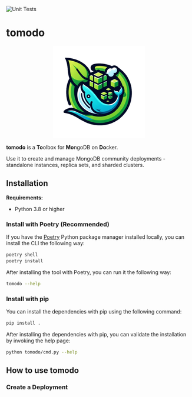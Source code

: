 ![Unit Tests](https://github.com/yuviherziger/tomodo/actions/workflows/unit-tests.yml/badge.svg)
# tomodo
<div align="center">
  <img height="250px" src="tomodo-nopg.png" alt="tomodo logo"></img>
</div>

**tomodo** is a **To**olbox for **Mo**ngoDB on **Do**cker.

Use it to create and manage MongoDB community deployments - standalone instances, replica sets,
and sharded clusters.

## Installation

**Requirements:**

* Python 3.8 or higher

### Install with Poetry (Recommended)

If you have the [Poetry](https://python-poetry.org/) Python package manager installed locally, you can install
the CLI the following way:

```bash
poetry shell
poetry install
```

After installing the tool with Poetry, you can run it the following way:

```bash
tomodo --help
```

### Install with pip

You can install the dependencies with pip using the following command:

```bash
pip install .
```

After installing the dependencies with pip, you can validate the installation by invoking the help page:

```bash
python tomodo/cmd.py --help
```

## How to use tomodo

### Create a Deployment

